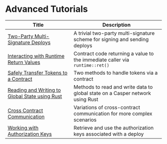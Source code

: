 # Advanced Tutorials

| Title                                                       | Description                                                      |
| ----------------------------------------------------------- | ---------------------------------------------------------------- |
| [Two-Party Multi-Signature Deploys](./two-party-multi-sig.md) | A trivial two-party multi-signature scheme for signing and sending deploys |
| [Interacting with Runtime Return Values](./return-values-tutorial.md) | Contract code returning a value to the immediate caller via `runtime::ret()` |
| [Safely Transfer Tokens to a Contract](./transfer-token-to-contract.md) | Two methods to handle tokens via a contract |
| [Reading and Writing to Global State using Rust](./storage-workflow.md) | Methods to read and write data to global state on a Casper network using Rust |
| [Cross Contract Communication](./cross-contract.md) | Variations of cross-contract communication for more complex scenarios |
| [Working with Authorization Keys](./list-auth-keys-tutorial.md) | Retrieve and use the authorization keys associated with a deploy |

<!-- TODO fix the tutorial 
| [Listing CSPR on Your Exchange](./list-cspr.md) | How to list Casper token (CSPR) on a cryptocurrency exchange | -->